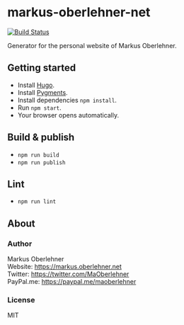 # markus-oberlehner-net
[![Build Status](https://travis-ci.org/maoberlehner/markus-oberlehner-net.svg?branch=dev)](https://travis-ci.org/maoberlehner/markus-oberlehner-net)

Generator for the personal website of Markus Oberlehner.

## Getting started
- Install [Hugo](https://gohugo.io/).
- Install [Pygments](https://gohugo.io/extras/highlighting#pygments).
- Install dependencies `npm install`.
- Run `npm start`.
- Your browser opens automatically.

## Build & publish
- `npm run build`
- `npm run publish`

## Lint

- `npm run lint`

## About

### Author

Markus Oberlehner  
Website: https://markus.oberlehner.net  
Twitter: https://twitter.com/MaOberlehner  
PayPal.me: https://paypal.me/maoberlehner

### License

MIT
